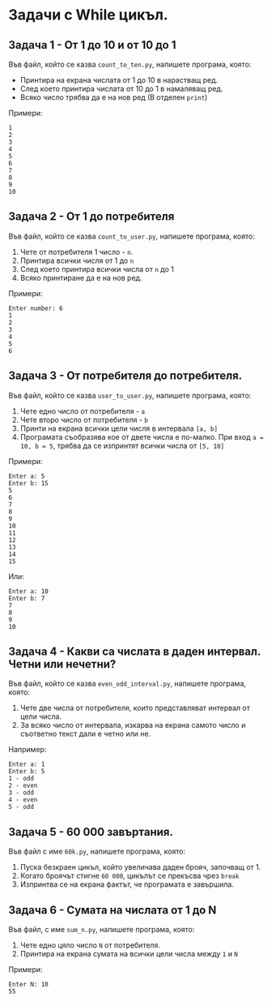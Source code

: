 # Задачи с While цикъл.

## Задача 1 - От 1 до 10 и от 10 до 1

Във файл, който се казва `count_to_ten.py`, напишете програма, която:

* Принтира на екрана числата от 1 до 10 в нарастващ ред.
* След което принтира числата от 10 до 1 в намаляващ ред.
* Всяко число трябва да е на нов ред (В отделен `print`)

Примери:

```
1
2
3
4
5
6
7
8
9
10
```


## Задача 2 - От 1 до потребителя

Във файл, който се казва `count_to_user.py`, напишете програма, която:

1. Чете от потребителя 1 число - `n`.
2. Принтира всички числя от 1 до `n`
3. След което принтира всички числа от `n` до 1
4. Всяко принтиране да е на нов ред.

Примери:

```
Enter number: 6
1
2
3
4
5
6
```

## Задача 3 - От потребителя до потребителя.

Във файл, който се казва `user_to_user.py`, напишете програма, която:

1. Чете едно число от потребителя - `a`
2. Чете второ число от потребителя - `b`
3. Принти на екрана всички цели числя в интервала `[a, b]`
4. Програмата съобразява кое от двете числа е по-малко. При вход `a = 10, b = 5`, трябва да се изпринтят всички числа от `[5, 10]`

Примери:

```
Enter a: 5
Enter b: 15
5
6
7
8
9
10
11
12
13
14
15
```

Или:

```
Enter a: 10
Enter b: 7
7
8
9
10
```

## Задача 4 - Какви са числата в даден интервал. Четни или нечетни?

Във файл, който се казва `even_odd_interval.py`, напишете програма, която:

1. Чете две числа от потребителя, които представляват интервал от цели числа.
2. За всяко число от интервала, изкарва на екрана самото число и съответно текст дали е четно или не.

Например:

```
Enter a: 1
Enter b: 5
1 - odd
2 - even
3 - odd
4 - even
5 - odd
```

## Задача 5 - 60 000 завъртания.

Във файл с име `60k.py`, напишете програма, която:

1. Пуска безкраен цикъл, който увеличава даден брояч, започващ от 1.
2. Когато броячът стигне `60 000`, цикълът се прекъсва чрез `break`
3. Изпринтва се на екрана фактът, че програмата е завършила.

## Задача 6 - Сумата на числата от 1 до N

Във файл, с име `sum_n.py`, напишете програма, която:

1. Чете едно цяло число `N` от потребителя.
2. Принтира на екрана сумата на всички цели числа между `1` и `N`

Примери:

```
Enter N: 10
55
```
